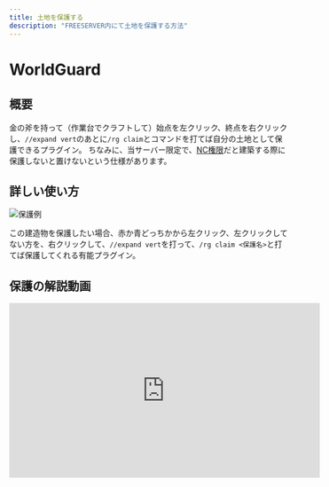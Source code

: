 ```yaml
---
title: 土地を保護する
description: "FREESERVER内にて土地を保護する方法"
---
```


# WorldGuard

## 概要

金の斧を持って（作業台でクラフトして）始点を左クリック、終点を右クリックし、`//expand vert`のあとに`/rg claim`とコマンドを打てば自分の土地として保護できるプラグイン。
ちなみに、当サーバー限定で、[NC権限](https://wiki.freeserver.pro/permissions#%E9%80%9A%E5%B8%B8%E6%A8%A9%E9%99%90:~:text=NC%3A%E5%85%AC%E5%BC%8FDiscord%E3%81%A7%E3%81%AE%E8%AA%8D%E8%A8%BC%E3%81%8C%E6%B8%88%E3%82%93%E3%81%A7%E3%81%AA%E3%81%84%E9%AF%96%E6%B0%91%E3%80%82)だと建築する際に保護しないと置けないという仕様があります。

## 詳しい使い方

![保護例](https://i.imgur.com/tV9MBkq.jpg)

この建造物を保護したい場合、赤か青どっちかから左クリック、左クリックしてない方を、右クリックして、`//expand vert`を打って、`/rg claim <保護名>`と打てば保護してくれる有能プラグイン。

## 保護の解説動画

<iframe width="560" height="315" src="https://www.youtube-nocookie.com/embed/TSzUAPYouX8" frameborder="0" allow="accelerometer; autoplay; clipboard-write; encrypted-media; gyroscope; picture-in-picture" allowfullscreen></iframe>
